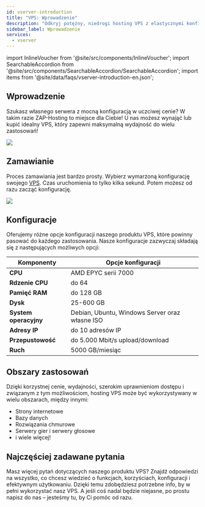 ```yaml
---
id: vserver-introduction
title: "VPS: Wprowadzenie"
description: "Odkryj potężny, niedrogi hosting VPS z elastycznymi konfiguracjami dla stron www, baz danych, gier i nie tylko → Dowiedz się więcej już teraz"
sidebar_label: Wprowadzenie
services:
  - vserver
---
```


import InlineVoucher from '@site/src/components/InlineVoucher';
import SearchableAccordion from '@site/src/components/SearchableAccordion/SearchableAccordion';
import items from '@site/data/faqs/vserver-introduction-en.json';

## Wprowadzenie

Szukasz własnego serwera z mocną konfiguracją w uczciwej cenie? W takim razie ZAP-Hosting to miejsce dla Ciebie! U nas możesz wynająć lub kupić idealny VPS, który zapewni maksymalną wydajność do wielu zastosowań!

![](https://screensaver01.zap-hosting.com/index.php/s/6cCD5TmrwXgtayy/preview)

<InlineVoucher />

## Zamawianie

Proces zamawiania jest bardzo prosty. Wybierz wymarzoną konfigurację swojego [VPS](https://zap-hosting.com/en/vps-hosting/). Czas uruchomienia to tylko kilka sekund. Potem możesz od razu zacząć konfigurację.

![](https://screensaver01.zap-hosting.com/index.php/s/Lm9HpPkzZQ8NAS6/preview)

## Konfiguracje

Oferujemy różne opcje konfiguracji naszego produktu VPS, które powinny pasować do każdego zastosowania. Nasze konfiguracje zazwyczaj składają się z następujących możliwych opcji:

| Komponenty | Opcje konfiguracji |
| -------------------------------- | ------------------------- |
| **CPU** | AMD EPYC serii 7000 |
| **Rdzenie CPU**              | do 64         |
| **Pamięć RAM**              | do 128 GB      |
| **Dysk**               | 25-600 GB                                      |
| **System operacyjny** | Debian, Ubuntu, Windows Server oraz własne ISO |
| **Adresy IP** | do 10 adresów IP   |
| **Przepustowość**     | do 5.000 Mbit/s upload/download |
| **Ruch**                      | 5000 GB/miesiąc       |



## Obszary zastosowań

Dzięki korzystnej cenie, wydajności, szerokim uprawnieniom dostępu i związanym z tym możliwościom, hosting VPS może być wykorzystywany w wielu obszarach, między innymi:

- Strony internetowe
- Bazy danych
- Rozwiązania chmurowe
- Serwery gier i serwery głosowe
- i wiele więcej!

## Najczęściej zadawane pytania
Masz więcej pytań dotyczących naszego produktu VPS? Znajdź odpowiedzi na wszystko, co chcesz wiedzieć o funkcjach, korzyściach, konfiguracji i efektywnym użytkowaniu. Dzięki temu zdobędziesz potrzebne info, by w pełni wykorzystać nasz VPS. A jeśli coś nadal będzie niejasne, po prostu napisz do nas – jesteśmy tu, by Ci pomóc od razu.
<SearchableAccordion items={items} />

<InlineVoucher />